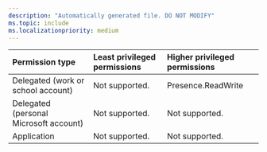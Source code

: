 ```yaml
---
description: "Automatically generated file. DO NOT MODIFY"
ms.topic: include
ms.localizationpriority: medium
---
```


|Permission type|Least privileged permissions|Higher privileged permissions|
|:---|:---|:---|
|Delegated (work or school account)|Not supported.|Presence.ReadWrite|
|Delegated (personal Microsoft account)|Not supported.|Not supported.|
|Application|Not supported.|Not supported.|

